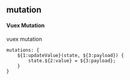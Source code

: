 ## mutation
#### Vuex Mutation
vuex mutation
```
mutations: {
	${1:updateValue}(state, ${3:payload}) {
		state.${2:value} = ${3:payload};
	}
}
```